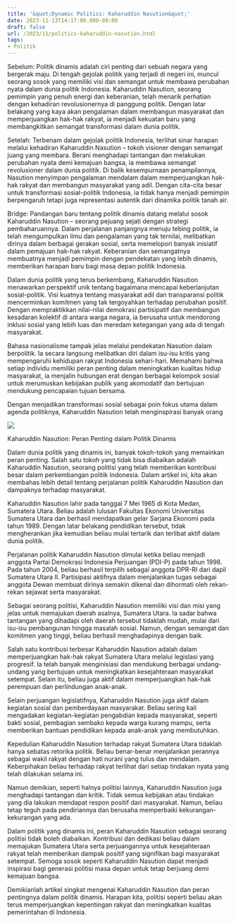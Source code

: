 ```yaml
---
title: '&quot;Dynamic Politics: Kaharuddin Nasution&quot;'
date: 2023-11-13T14:17:00.000-08:00
draft: false
url: /2023/11/politics-kaharuddin-nasution.html
tags: 
- Politik
---
```


  

Sebelum: Politik dinamis adalah ciri penting dari sebuah negara yang bergerak maju. Di tengah gejolak politik yang terjadi di negeri ini, muncul seorang sosok yang memiliki visi dan semangat untuk membawa perubahan nyata dalam dunia politik Indonesia. Kaharuddin Nasution, seorang pemimpin yang penuh energi dan keberanian, telah menarik perhatian dengan kehadiran revolusionernya di panggung politik. Dengan latar belakang yang kaya akan pengalaman dalam membangun masyarakat dan memperjuangkan hak-hak rakyat, ia menjadi kekuatan baru yang membangkitkan semangat transformasi dalam dunia politik.

  

Setelah: Terbenam dalam gejolak politik Indonesia, terlihat sinar harapan melalui kehadiran Kaharuddin Nasution – tokoh visioner dengan semangat juang yang membara. Berani menghadapi tantangan dan melakukan perubahan nyata demi kemajuan bangsa, ia membawa semangat revolusioner dalam dunia politik. Di balik kesempurnaan penampilannya, Nasution menyimpan pengalaman mendalam dalam memperjuangkan hak-hak rakyat dan membangun masyarakat yang adil. Dengan cita-cita besar untuk transformasi sosial-politik Indonesia, ia tidak hanya menjadi pemimpin berpengaruh tetapi juga representasi autentik dari dinamika politik tanah air.

  

Bridge: Pandangan baru tentang politik dinamis datang melalui sosok Kaharuddin Nasution – seorang pejuang sejati dengan strategi pembaharuannya. Dalam perjalanan panjangnya menuju tebing politik, ia telah mengumpulkan ilmu dan pengalaman yang tak ternilai, melibatkan dirinya dalam berbagai gerakan sosial, serta memelopori banyak inisiatif dalam pemajuan hak-hak rakyat. Keberanian dan semangatnya membuatnya menjadi pemimpin dengan pendekatan yang lebih dinamis, memberikan harapan baru bagi masa depan politik Indonesia.

  

Dalam dunia politik yang terus berkembang, Kaharuddin Nasution menawarkan perspektif unik tentang bagaimana mencapai keberlanjutan sosial-politik. Visi kuatnya tentang masyarakat adil dan transparansi politik mencerminkan komitmen yang tak tergoyahkan terhadap perubahan positif. Dengan mempraktikkan nilai-nilai demokrasi partisipatif dan membangun kesadaran kolektif di antara warga negara, ia berusaha untuk mendorong inklusi sosial yang lebih luas dan meredam ketegangan yang ada di tengah masyarakat.

  

Bahasa nasionalisme tampak jelas melalui pendekatan Nasution dalam berpolitik. Ia secara langsung melibatkan diri dalam isu-isu kritis yang mempengaruhi kehidupan rakyat Indonesia sehari-hari. Memahami bahwa setiap individu memiliki peran penting dalam meningkatkan kualitas hidup masyarakat, ia menjalin hubungan erat dengan berbagai kelompok sosial untuk merumuskan kebijakan publik yang akomodatif dan bertujuan mendukung pencapaian tujuan bersama.

  

Dengan menjadikan transformasi sosial sebagai poin fokus utama dalam agenda politiknya, Kaharuddin Nasution telah menginspirasi banyak orang

  

![](https://www.riauonline.co.id/foto/bank/images2/kaharuddin-nas.jpg)

  

Kaharuddin Nasution: Peran Penting dalam Politik Dinamis

  

Dalam dunia politik yang dinamis ini, banyak tokoh-tokoh yang memainkan peran penting. Salah satu tokoh yang tidak bisa diabaikan adalah Kaharuddin Nasution, seorang politisi yang telah memberikan kontribusi besar dalam perkembangan politik Indonesia. Dalam artikel ini, kita akan membahas lebih detail tentang perjalanan politik Kaharuddin Nasution dan dampaknya terhadap masyarakat.

  

Kaharuddin Nasution lahir pada tanggal 7 Mei 1965 di Kota Medan, Sumatera Utara. Beliau adalah lulusan Fakultas Ekonomi Universitas Sumatera Utara dan berhasil mendapatkan gelar Sarjana Ekonomi pada tahun 1989. Dengan latar belakang pendidikan tersebut, tidak mengherankan jika kemudian beliau mulai tertarik dan terlibat aktif dalam dunia politik.

  

Perjalanan politik Kaharuddin Nasution dimulai ketika beliau menjadi anggota Partai Demokrasi Indonesia Perjuangan (PDI-P) pada tahun 1998. Pada tahun 2004, beliau berhasil terpilih sebagai anggota DPR-RI dari dapil Sumatera Utara II. Partisipasi aktifnya dalam menjalankan tugas sebagai anggota Dewan membuat dirinya semakin dikenal dan dihormati oleh rekan-rekan sejawat serta masyarakat.

  

Sebagai seorang politisi, Kaharuddin Nasution memiliki visi dan misi yang jelas untuk memajukan daerah asalnya, Sumatera Utara. Ia sadar bahwa tantangan yang dihadapi oleh daerah tersebut tidaklah mudah, mulai dari isu-isu pembangunan hingga masalah sosial. Namun, dengan semangat dan komitmen yang tinggi, beliau berhasil menghadapinya dengan baik.

  

Salah satu kontribusi terbesar Kaharuddin Nasution adalah dalam memperjuangkan hak-hak rakyat Sumatera Utara melalui legislasi yang progresif. Ia telah banyak menginisiasi dan mendukung berbagai undang-undang yang bertujuan untuk meningkatkan kesejahteraan masyarakat setempat. Selain itu, beliau juga aktif dalam memperjuangkan hak-hak perempuan dan perlindungan anak-anak.

  

Selain perjuangan legislatifnya, Kaharuddin Nasution juga aktif dalam kegiatan sosial dan pemberdayaan masyarakat. Beliau sering kali mengadakan kegiatan-kegiatan pengabdian kepada masyarakat, seperti bakti sosial, pembagian sembako kepada warga kurang mampu, serta memberikan bantuan pendidikan kepada anak-anak yang membutuhkan.

  

Kepedulian Kaharuddin Nasution terhadap rakyat Sumatera Utara tidaklah hanya sebatas retorika politik. Beliau benar-benar menjalankan perannya sebagai wakil rakyat dengan hati nurani yang tulus dan mendalam. Keberpihakan beliau terhadap rakyat terlihat dari setiap tindakan nyata yang telah dilakukan selama ini.

  

Namun demikian, seperti halnya politisi lainnya, Kaharuddin Nasution juga menghadapi tantangan dan kritik. Tidak semua kebijakan atau tindakan yang dia lakukan mendapat respon positif dari masyarakat. Namun, beliau tetap teguh pada pendiriannya dan berusaha memperbaiki kekurangan-kekurangan yang ada.

  

Dalam politik yang dinamis ini, peran Kaharuddin Nasution sebagai seorang politisi tidak boleh diabaikan. Kontribusi dan dedikasi beliau dalam memajukan Sumatera Utara serta perjuangannya untuk kesejahteraan rakyat telah memberikan dampak positif yang signifikan bagi masyarakat setempat. Semoga sosok seperti Kaharuddin Nasution dapat menjadi inspirasi bagi generasi politisi masa depan untuk tetap berjuang demi kemajuan bangsa.

  

Demikianlah artikel singkat mengenai Kaharuddin Nasution dan peran pentingnya dalam politik dinamis. Harapan kita, politisi seperti beliau akan terus memperjuangkan kepentingan rakyat dan meningkatkan kualitas pemerintahan di Indonesia.